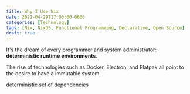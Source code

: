 ```yaml
---
title: Why I Use Nix
date: 2021-04-29T17:00:00-0600
categories: [Technology]
tags: [Nix, NixOS, Functional Programming, Declarative, Open Source]
draft: true
---
```


It's the dream of every programmer and system administrator: **deterministic
runtime environments**.

The rise of technologies such as Docker, Electron,
and Flatpak all point to the desire to have a immutable system.

deterministic set of dependencies
